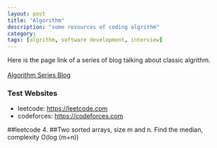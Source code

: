 ```yaml
---
layout: post
title: "Algorithm"
description: "some resources of coding algrithm"
category: 
tags: [algrithm, software development, interview]
---
```

Here is the page link of a series of blog talking about classic algrithm.<br>
<br>
<a href="http://blog.csdn.net/morewindows/article/details/6657829" class="btn"> Algorithm Series Blog </a>

### Test Websites
* leetcode: <a href="https://leetcode.com"> https://leetcode.com </a>
* codeforces: <a href="https://codeforces.com"> https://codeforces.com </a>

##leetcode 4. 
##Two sorted arrays, size m and n. Find the median, complexity O(log (m+n))

